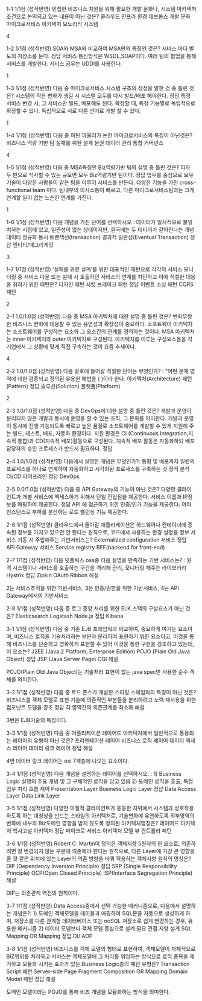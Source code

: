 1-1
1/1점 (성적반영)
민첩한 비즈니스 지원을 위해 필요한 개발 문화나, 시스템 아키텍처 조건으로 논의되고 있는 내용이 아닌 것은?
클라우드 인프라 환경
데브옵스 개발 문화
마이크로서비스 아키텍처
모노리식 시스템 

4

1-2
1/1점 (성적반영)
SOA와 MSA와 비교하여 MSA만의 특징인 것은?
서비스 마다 별도의 저장소를 둔다. 정답
서비스 통신방식은 WSDL,SOAP이다.
여러 팀의 협업을 통해 서비스를 개발한다.
서비스 공유는 UDDI를 사용한다.

1

1-3
1/1점 (성적반영)
다음 중 마이크로서비스 시스템 구조의 장점을 말한 것 중 틀린 것은?
시스템의 작은 변화가 생길 시 시스템 모두를 다시 빌드/배포 해야한다. 정답
특정 서비스 변경 시, 그 서비스만 빌드, 배포해도 된다.
확장할 때, 특정 기능별로 독립적으로 확장할 수 있다.
독립적으로 서로 다른 언어로 개발 할 수 있다.

1

1-4
1/1점 (성적반영)
다음 중 마틴 파울러가 논한 마이크로서비스의 특징이 아닌것은?
비즈니스 역량 기반 팀
실패를 위한 설계
분권 데이터 관리
통합 거버넌스 

4

1-5
1/1점 (성적반영)
다음 중 MSA특징인 Biz역량기반 팀의 설명 중 틀린 것은?
피자 두 판으로 식사할 수 있는 규모면 모두 Biz역량기반 팀이다. 정답
업무를 중심으로 보유 기술이 다양한 사람들이 같은 팀을 이루어 서비스를 만든다.
다양한 기능을 가진 cross-functional team 이다.
팀내부의 의사소통이 빠르고, 다른 마이크로서비스팀과는 크게 연계할 일이 없는 느슨한 연계를 가진다.

1

1-6
1/1점 (성적반영)
다음 개념을 가진 단어를 선택하시오 : 데이터가 일시적으로 불일치하는 시점에 있고, 일관성이 없는 상태이지만, 결국에는 두 데티어가 같아진다는 개념
데이터 정규화
동시 트랜잭션(transaction)
결과적 일관성(Eventual Transaction) 정답
엔티티/애그리게잇

3

1-7
1/1점 (성적반영)
‘실패를 위한 설계’를 위한 대표적인 패턴으로 각각의 서비스 모니터링 중 서비스 다운 또는 실패 시 호출하던 서비스의 연계를 차단하고 이에 적절한 대응을 취하기 위한 패턴은?
디자인 패턴
서킷 브레이크 패턴 정답
이벤트 소싱 패턴
CQRS 패턴

2


2-1
1.0/1.0점 (성적반영)
다음 중 MSA 아키텍처에 대한 설명 중 틀린 것은?
변화무쌍한 비즈니스 변화에 대응할 수 있는 유연성과 확장성이 중요하다.
소프트웨어 아키텍처는 소프트웨어를 구성하는 요소와 그 요소간의 관계를 정의하는 것이다.
MSA 아키텍처는 inner 아키텍처와 outer 아키텍처로 구성된다.
아키텍처를 이루는 구성요소들을 각 기업에서 그 상황에 맞게 직접 구축하는 것이 요즘 추세이다. 

4

2-2
1.0/1.0점 (성적반영)
다음 괄호에 들어갈 적절한 단어는 무엇인가? : "어떤 문제 영역에 대한 검증되고 정의된 유용한 해법을 ( )이라 한다.
아키텍처(Architecture)
패턴(Pattern) 정답
솔루션(Solution)
플랫폼(Platform)

2

2-3
1.0/1.0점 (성적반영)
다음 중 DevOps에 대한 설명 중 틀린 것은?
개발과 운영이 분리되지 않은 개발과 동시에 운영을 할 수 있는 조직, 그 문화를 의미한다.
개발과 운영이 동시에 진행 가능되도록 빠르고 높은 품질로 소프트웨어를 개발할 수 있게 지원해 주는 빌드, 테스트, 배포, 자동화 환경이다.
지원 환경은 CI (Continuous Integration,지속적 통합)과 CD(지속적 배포)활동으로 구성된다.
지속적 배포 활동은 자동화하되 배포담당자의 승인 프로세스가 반드시 필요하다. 정답



2-4
1.0/1.0점 (성적반영)
다음에서 설명한 개념은 무엇인가?: 통합 및 배포까지 일련의 프로세스를 하나로 연계하여 자동화하고 시각화된 프로세스를 구축하는 것
정적 분석
CI/CD
파이프라인 정답
DevOps

2-5
0.0/1.0점 (성적반영)
다음 중 API Gateway의 기능이 아닌 것은?
다양한 클라이언트가 개별 서비스에 액세스하기 위해서 단일 진입점을 제공한다.
서비스 이름과 IP정보를 매핑하여 제공한다. 정답
API 에 접근하기 위한 인증/인가 기능을 제공한다.
여러 인스턴스로 부하를 분산하는 로드 밸런싱 기능 제공한다. 

2-6
1/1점 (성적반영)
클라우드에서 돌아갈 애플리케이션은 하드웨어나 컨테이너에 종속된 정보를 가지고 있으면 안 된다는 원칙으로, 코드에서 사용하는 환경 설정을 정보 서비스 기동 시 주입해주는 기반서비스는?
Externalized configuration 서비스 정답
API Gateway 서비스
Service registry
BFF(backend for front-end)

2-7
1/1점 (성적반영)
다음 넷플릭스 oss중 다음 설명을 만족하는 기반 서비스는? : 원격 시스템이나 서비스를 호출하는 구간을 격리해 관리, 모니터링 해주는 라이브러리
Hystrix 정답
Zipkin
OAuth
Ribbon
해설

2는 서비스추적을 위한 기반서비스, 3은 인증/권한을 위한 기반서비스, 4는 API Gateway에서의 기반서비스

2-8
1/1점 (성적반영)
다음 중 로그 중앙 처리를 위한 ELK 스택의 구성요소가 아닌 것은?
Elasticsearch
Logstash
Node.js 정답
Kibana

3-1
1/1점 (성적반영)
다음 중 기존 EJB 프레임웍과 비교하여, 중요하게 여기는 요소이며, 비즈니스 로직을 기술처리하는 부분과 분리하여 표현하기 위한 요소이고, 이것을 통해 비즈니스를 단순하고 명확하게 표현할 수 있어 이것을 통한 구현을 강조하고 있는데, 이 요소는?
J2EE (Java 2 Platform, Enterprise Edition)
POJO (Plain Old Java Object) 정답
JSP (Java Server Page)
CGI
해설

POJO(Plain Old Java Object)는 기술처러 표현이 없는 java spec만 사용한 순수 객체를 의미한다.

3-2
1/1점 (성적반영)
다음 중 로드 존스가 개발한 스피링 스페임웍의 특징이 아닌 것은?
비즈니스를 객체 모델로 표현
기술에 의존적인 부분들을 분리하려고 노력
재사용을 위한 컴포넌트 모델을 강조 정답
각 영역간의 의존관계를 최소화
해설

3번은 EJB기술의 특징이다.

3-3
1/1점 (성적반영)
다음 중 어플리케이션 레이어드 아키텍처에서 일반적으로 통용되는 레이어의 유형이 아닌 것은?
프리젠테이션 레이어
비즈니스 로직 레이어
데이터 엑세스 레이어
데이터 링크 레이어 정답
해설

4번 데이터 링크 레이어는 osi 7계층에 나오는 요소이다.

3-4
1/1점 (성적반영)
다음 개념을 설명하는 레이어를 선택하시오. : 1) Business Logic 실행의 주요 개념 및 그 구체적인 로직을 담고 있음 2) 도메인 로직을 호출, 특정 업무 처리 흐름 제어
Presentation Layer
Business Logic Layer 정답
Data Access Layer
Data Link Layer

3-5
1/1점 (성적반영)
다양한 이질적 클라이언트가 동등한 지위에서 시스템과 상호작용 하도록 하는 대칭성을 만드는 스타일의 아키텍처로, 기술변화에 유연하도록 외부영역의 변화에 내부의 Biz도메인 영향을 받지 않도록 정의된 아키텍처명칭은?
레이어드 아키텍처
헥사고널 아키텍처 정답
마이크로 서비스 아키텍처
모델 뷰 컨트롤러 패턴

3-6
1/1점 (성적반영)
Robert C. Martin이 정의한 객체지향 5원칙의 한 요소로, 의존하려면 잘 변경되지 않는 부분에 의존해야 한다는 원칙으로, 다른 Layer에 가장 큰 영향을 줄 것 같은 위치에 있는 Layer의 의존 방향을 바꿔 적용하는 객체지향 원칙의 명칭은?
DIP (Dependency Inversion Principle) 정답
SRP (Single Responsibility Principle)
OCP(Open Closed Principle)
ISP(Interface Segregation Principle)
해설

DIP는 의존관계 역전의 원칙이다.

3-7
1/1점 (성적반영)
Data Access중에서 선택 가능한 매커니즘으로, 다음에서 설명하는 개념은?: 1) 도메인 객체모델을 테이블과 매핑하여 SQL문을 자동으로 생성하게 하며, 저장소를 다른 관계형 데이터베이스 또는 noSQL 저장소로 쉽게 변경하는 경우, 유용한 메커니즘 2) 데이터 모델보다 객체 모델 중심으로 설계 필요
관점 지향 설계
SQL Mapping
OR Mapping 정답
DI/ AOP

3-8
1/1점 (성적반영)
비즈니스를 객체 모델의 형태로 표현하여, 객체모델이 자체적으로 BIZ행위를 처리하고 서비스는 객체모델에 그 처리를 위임하는 방식으로 로직 중복을 제거하고 모듈화 시키는 효과가 있는 Business Logic층의 패턴 유형은?
Transaction Script 패턴
Server-side Page Fragment Composition
OR Mapping
Domain Model 패턴 정답
해설

도메인 모델이라는 POJO를 통해 비즈 개념을 모듈화하는 방식을 의미한다.
